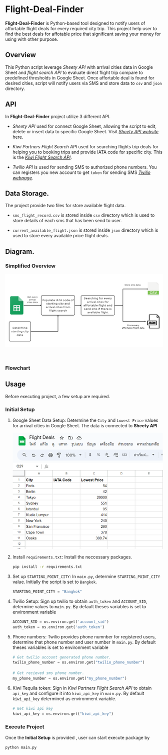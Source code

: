 # Flight-Deal-Finder
**Flight-Deal-Finder** is Python-based tool designed to notify users of affortable flight deals for every required city trip. This project help user to find the best deals for affotable price that significant saving your money for using with other purpose.

## Overview
This Python script leverage *Sheety API* with arrival cities data in Google Sheet and *flight search API* to evaluate direct flight trip compare to predefined thresholds in Google Sheet. Once affortable deal is found for desired cities, script will notify users via SMS and store data to `csv` and `json` directory. 

## API
In **Flight-Deal-Finder** project utilize 3 different API.

- *Sheety API* used for connect Google Sheet, allowing the script to edit, delete or insert data to specific Google Sheet. Visit *[Sheety API website](https://sheety.co/)* here. 

- *Kiwi Partners Flight Search API* used for searching flights trip deals for helping you to booking trips and provide IATA code for specific city. This is the *[Kiwi Flight Search API](https://tequila.kiwi.com/portal/login)*.

- *Twilio API* is used for sending SMS to authorized phone numbers. You can registers you new account to get `token` for sending SMS *[Twilio webpage](https://www.twilio.com/)*.

## Data Storage.
The project provide two files for store available flight data.

- `sms_flight_record.csv` is stored inside `csv` directory which is used to store details of each sms that has been send to user.

- `current_available_flight.json` is stored inside `json` directory which is used to store every available price flight deals.

## Diagram.
### Simplified Overview

![](./public/simplified_processes.png)

<br>

### Flowchart


## Usage
Before executing project, a few setup are required.

### Initial Setup
1. Google Sheet Data Setup: Determine the `City` and `Lowest Price` values for arrival cities in Google Sheet. The data is connected to **Sheety API**

    ![](./public/google_sheet_initial_table_content.png)
    
2. Install `requirements.txt`: Install the neccessary packages.

    ```bash
    pip install -r requirements.txt
    ```

3. Set up `STARTING_POINT_CITY`: In `main.py`, determine `STARTING_POINT_CITY` value. Initially the script is set to `Bangkok`. 
    ```Python
    STARTING_POINT_CITY = "Bangkok"
    ```

4. Twilio Setup: Sign up twilio to obtain `auth_token` and `ACCOUNT_SID`, determine  values to `main.py`. By default theses variables is set to environment variable
    ```Python
    ACCOUNT_SID = os.environ.get('account_sid')
    auth_token = os.environ.get('auth_token') 
    ```

5. Phone numbers: Twilio provides phone numnber for registered users, determine that phone number and user number in `main.py`. By default theses variables is set to environment variable
    ```Python
    # Get twilio account generated phone number.
    twilio_phone_number = os.environ.get("twilio_phone_number")

    # Get recieved sms phone number.
    my_phone_number = os.environ.get("my_phone_number")
    ```

6. Kiwi Tequila token: Sign in *Kiwi Partners Flight Search API* to obtain `api_key` and configure it into `kiwi_api_key` in `main.py`. By default `kiwi_api_key` determined as environment variable.
    ```Python
    # Get kiwi api key
    kiwi_api_key = os.environ.get("kiwi_api_key")
    ```

### Execute Project
Once the **Initial Setup** is provided , user can start execute package by
```
python main.py
```